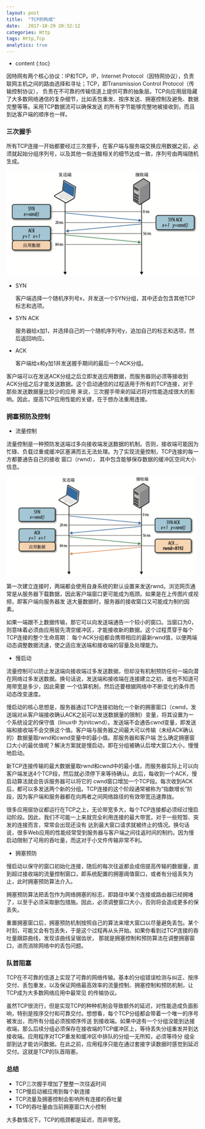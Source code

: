 ```yaml
---
layout: post
title:  "TCP的构成"
date:   2017-10-29 20:32:12
categories: Http
tags: Http,Tcp
analytics: true
---
```


* content
{:toc}

因特网有两个核心协议：IP和TCP。IP，Internet Protocol（因特网协议），负责联网主机之间的路由选择和寻址；TCP，即Transmission Control Protocol（传输控制协议），
负责在不可靠的传输信道上提供可靠的抽象层。TCP向应用层隐藏了大多数网络通信的复杂细节，比如丢包重发、按序发送、拥塞控制及避免、数据完整等等。采用TCP数据流可以确保发送
的所有字节能够完整地被接收到，而且到达客户端的顺序也一样。

### 三次握手

所有TCP连接一开始都要经过三次握手，在客户端与服务端交换应用数据之前，必须就起始分组序列号，以及其他一些连接相关的细节达成一致，序列号由两端随机生成。

![handshake](/images/posts/tcp/handshake.png)

* SYN

    客户端选择一个随机序列号x，并发送一个SYN分组，其中还会包含其他TCP标志和选项。

* SYN ACK

    服务器给x加1，并选择自己的一个随机序列号y，追加自己的标志和选项，然后返回响应。
    
* ACK

    客户端给x和y加1并发送握手期间的最后一个ACK分组。
    
客户端可以在发送ACK分组之后立即发送应用数据，而服务器则必须等接收到ACK分组之后才能发送数据。这个启动通信的过程适用于所有的TCP连接，对于那些发送数据量比较少的应用
来说，三次握手带来的延迟将对性能造成很大的影响。因此，提高TCP应用性能的关键，在于想办法重用连接。

### 拥塞预防及控制

* 流量控制

流量控制是一种预防发送端过多向接收端发送数据的机制。否则，接收端可能因为忙碌、负载过重或缓冲区塞满而五无法处理。为了实现流量控制，TCP连接的每一方都要通告自己的接收
窗口（rwnd）， 其中包含能够保存数据的缓冲区空间大小信息。   
    
 ![handshake](/images/posts/tcp/rwnd.png)
    
第一次建立连接时，两端都会使用自身系统的默认设置来发送rwnd。浏览网页通常是从服务器下载数据，因此客户端窗口更可能成为瓶颈。如果是在上传图片或视频，即客户端向服务器发
送大量数据时，服务器的接收窗口又可能成为制约因素。

如果一端跟不上数据传输，那它可以向发送端通告一个较小的窗口。当窗口为0，则意味着必须由应用层先清空缓冲区，才能接收新的数据。这个过程贯穿于每个TCP连接的整个生命周期：
每个ACK分组都会携带相应的最新rwnd值，以便两端动态调整数据流速，使之适应发送端和接收端的容量及处理能力。
    
* 慢启动

流量控制可以防止发送端向接收端过多发送数据，但却没有机制预防任何一端向潜在网络过多发送数据。换句话说，发送端和接收端在连接建立之初，谁也不知道可用带宽是多少，因此需要
一个估算机制，然后还要根据网络中不断变化的条件而动态改变速度。

慢启动的核心思想是，服务器通过TCP连接初始化一个新的拥塞窗口（cwnd，发送端对从客户端接收确认ACK之前可以发送数据量的限制）变量，将其设置为一个系统设定的保守值（linux中
为initcwnd）。发送端不会通告cwnd变量，即发送端和接收端不会交换这个值。客户端与服务器之间最大可以传输（未经ACK确认的）数据量取rwnd和cwnd变量中的最小值。那服务器和客户端
怎么确定拥塞窗口大小的最优值呢？解决方案就是慢启动，即在分组被确认后增大窗口大小，慢慢地启动。
    
新TCP连接传输的最大数据量取rwnd和cwnd中的最小值，而服务器实际上可以向客户端发送4个TCP段，然后就必须停下来等待确认。此后，每收到一个ACK，慢启动算法就会告诉服务器可以将它的
cwnd窗口增加一个TCP段。每次收到ACK后，都可以多发送两个新的分组。TCP连接的这个阶段通常被称为“指数增长”阶段，因为客户端和服务器都在向两者之间网络路径的有效带宽迅速靠拢。

很多应用层协议都运行在TCP之上，无论带宽多大，每个TCP连接都必须经过慢启动阶段。因此，我们不可能一上来就完全利用连接的最大带宽，对于一些短暂、突发的连接而言，常常会出现还没有
达到最大窗口请求就被终止的情况。换句话说，很多Web应用的性能经常受到服务器与客户端之间往返时间的制约。因为慢启动限制了可用的吞吐量，而这对于小文件传输非常不利。
    
* 拥塞预防

慢启动以保守的窗口初始化连接，随后的每次往返都会成倍提高传输的数据量，直到超过接收端的流量控制窗口，即系统配置的拥塞阈值窗口，或者有分组丢失为止，此时拥塞预防算法介入。

拥塞预防算法把丢包作为网络拥塞的标志，即路径中某个连接或路由器已经拥堵了，以至于必须采取删包措施。因此，必须调整窗口大小，否则将会造成更多的保丢失。
    
重置拥塞窗口后，拥塞预防机制按照自己的算法来增大窗口以尽量避免丢包。某个时刻，可能又会有包丢失，于是这个过程再从头开始。如果你看到过TCP连接的吞吐量跟踪曲线，发现该曲线呈锯齿状，
那就是拥塞控制和预防算法在调整拥塞窗口，进而消除网络中的丢包问题。    
    
    
### 队首阻塞

TCP在不可靠的信道上实现了可靠的网络传输。基本的分组错误检测与纠正、按序交付、丢包重发，以及保证网络最高效率的流量控制、拥塞控制和预防机制，让TCP成为大多数网络应用中最常见
的传输协议。

虽然TCP很流行，但是实现TCP的种种机制会导致额外的延迟，对性能造成负面影响，特别是按序交付和可靠交付。想想看，每个TCP分组都会带着一个唯一的序号被发出，而所有分组必须按顺序传送
到接收端。如果中途有一个分组没能到达接收端，那么后续分组必须保存在接收端的TCP缓冲区上，等待丢失分组重发并到达接收端。应用程序对TCP重发和缓冲区中排队的分组一无所知，必须等待分
组全部到达才能访问数据。在此之前，应用程序只能在通过套接字读数据时感觉到延迟交付。这就是TCP的队首阻塞。
    
    
### 总结
 
* TCP三次握手增加了整整一次往返时间
* TCP慢启动被应用到每个新连接
* TCP流量及拥塞控制会影响所有连接的吞吐量
* TCP的吞吐量由当前拥塞窗口大小控制


大多数情况下，TCP的瓶颈都是延迟，而非带宽。
    
    
    
    
    
    
    
    
    
    
    
    
    